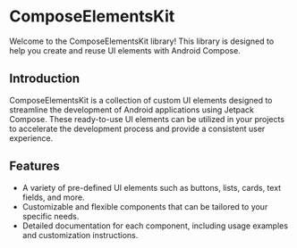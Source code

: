 # ComposeElementsKit

Welcome to the ComposeElementsKit library! This library is designed to help you create and reuse UI elements with Android Compose.

## Introduction

ComposeElementsKit is a collection of custom UI elements designed to streamline the development of Android applications using Jetpack Compose. These ready-to-use UI elements can be utilized in your projects to accelerate the development process and provide a consistent user experience.

## Features

- A variety of pre-defined UI elements such as buttons, lists, cards, text fields, and more.
- Customizable and flexible components that can be tailored to your specific needs.
- Detailed documentation for each component, including usage examples and customization instructions.
